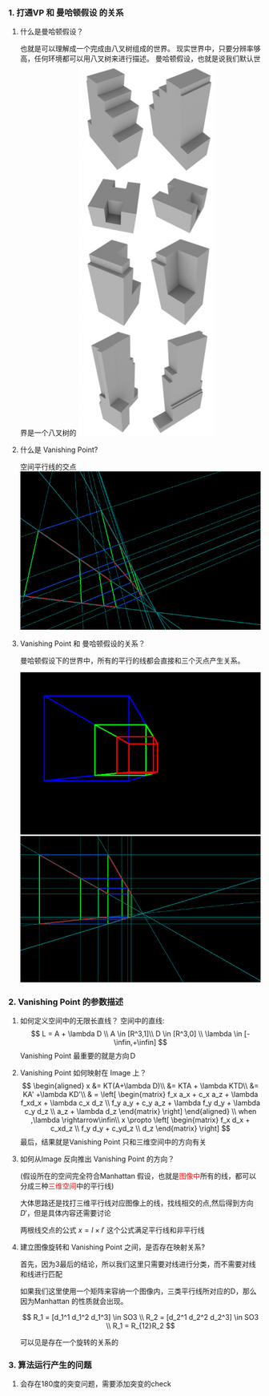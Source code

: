 <!--
 * @Author: Liu Weilong
 * @Date: 2021-03-26 08:58:28
 * @LastEditors: Liu Weilong 
 * @LastEditTime: 2021-03-26 15:59:22
 * @FilePath: /3rd-test-learning/38. line_feature/vanishing_point/vp_basic.md
 * @Description: 
-->
### 1. 打通VP 和 曼哈顿假设 的关系

1. 什么是曼哈顿假设？
   
   也就是可以理解成一个完成由八叉树组成的世界。
   现实世界中，只要分辨率够高，任何环境都可以用八叉树来进行描述。
   曼哈顿假设，也就是说我们默认世界是一个八叉树的
   ![](./pic/1.png)

2. 什么是 Vanishing Point?

   空间平行线的交点
   ![](./pic/7.png)

3. Vanishing Point 和 曼哈顿假设的关系？
   
   曼哈顿假设下的世界中，所有的平行的线都会直接和三个灭点产生关系。
   
   ![](./pic/5.png)
   ![](./pic/6.png)

### 2. Vanishing Point 的参数描述
1. 如何定义空间中的无限长直线？
   空间中的直线:
   $$
    L = A + \lambda D \\
    A \in [R^3,1]\\
    D \in [R^3,0] \\
    \lambda \in [-\infin,+\infin]
   $$
    Vanishing Point 最重要的就是方向Ｄ

2. Vanishing Point 如何映射在 Image 上？
   $$
   \begin{aligned}
    x &= KT(A+\lambda D)\\
      &= KTA + \lambda KTD\\
      &= KA' +\lambda KD'\\
      & = 
      \left[
        \begin{matrix}
          f_x a_x + c_x a_z + \lambda f_xd_x + \lambda c_x d_z \\
          f_y a_y + c_y a_z + \lambda f_y d_y + \lambda c_y d_z \\
          a_z + \lambda d_z
      \end{matrix}
      \right]
    \end{aligned}
    \\
    when ,\lambda \rightarrow\infin\\
    x \propto       \left[
        \begin{matrix}
            f_x d_x +  c_xd_z \\
            f_y d_y +  c_yd_z \\
           d_z
      \end{matrix}
      \right]
   $$
   最后，结果就是Vanishing Point 只和三维空间中的方向有关

3. 如何从Image 反向推出 Vanishing Point 的方向？
   
   (假设所在的空间完全符合Manhattan 假设，也就是<font color = "Red">图像中</font>所有的线，都可以分成三种<font color ="Red">三维空间</font>中的平行线)

    大体思路还是找打三维平行线对应图像上的线，找线相交的点,然后得到方向$D'$，但是具体内容还需要讨论
    
    两根线交点的公式
    $x = l×l'$
    这个公式满足平行线和非平行线

4. 建立图像旋转和 Vanishing Point 之间，是否存在映射关系?
   
   首先，因为3最后的结论，所以我们这里只需要对线进行分类，而不需要对线和线进行匹配

    如果我们这里使用一个矩阵来容纳一个图像内，三类平行线所对应的D，那么因为Manhattan 的性质就会出现。

    $$
        R_1 = [d_1^1 d_1^2 d_1^3] \in SO3
        \\
        R_2 = [d_2^1 d_2^2 d_2^3] \in SO3
        \\
        R_1 = R_{12}R_2
    $$
   
   可以见是存在一个旋转的关系的
   
### 3. 算法运行产生的问题
1. 会存在180度的突变问题，需要添加突变的check